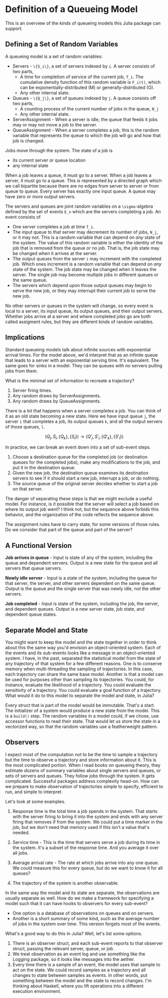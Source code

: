 # Definition of a Queueing Model

This is an overview of the kinds of queueing models this Julia package can support.

## Defining a Set of Random Variables

A queueing model is a set of random variables:

 - Servers - ``\{S_i\}``, a set of servers indexed by ``i``. A server consists of two parts,
   - A time for completion of service of the current job, ``T_i``. The cumulative density function of this random variable is ``F_i(t)``, which can be exponentially-distributed (M) or generally-distributed (G).
   - Any other internal state.
 - Queues - ``\{Q_j\}``, a set of queues indexed by ``j``. A queue consists off two parts,
   - A counting process of the current number of jobs in the queue, ``N_j``
   - Any other internal state.
 - ServerAssignment - When a server is idle, the queue that feeds it jobs may or may not move a job to the server.
 - QueueAssignment - When a server completes a job, this is the random variable that represents the queue to which the job will go and how that job is changed.

Jobs move through the system. The state of a job is

 - its current server or queue location
 - any internal state

When a job leaves a queue, it must go to a server. When a job leaves a server, it must go to a queue. This is represented by a directed graph which we call bipartite because there are no edges from server to server or from queue to queue. Every server has exactly one input queue. A queue may have zero or more output servers.

The servers and queues are joint random variables on a ``\sigma``-algebra defined by the set of events ``E_n`` which are the servers completing a job. An event consists of

 - One server completes a job at time ``T_i``.
 - The input queue to that server may decrement its number of jobs, ``N_j``, or it may not. This is a random variable that can depend on _any_ state of the system. The value of this random variable is either the identity of the job that is removed from the queue or no job. That is, the job state may be changed when it arrives at the server.
 - The output queues from the server ``i`` may increment with the completed job. Which ones increment is a random variable that can depend on _any_ state of the system. The job state may be changed when it leaves the server. The single job may become multiple jobs in different queues or the same queue.
 - The servers which depend upon those output queues may begin to serve the new job, or they may interrupt their current job to serve the new job.

No other servers or queues in the system will change, so every event is local to a server, its input queue, its output queues, and their output servers. Whether jobs arrive at a server and where completed jobs go are both called assigment rules, but they are different kinds of random variables.

## Implications

Standard queueing models talk about infinite sources with exponential arrival times. For the model above, we'd interpret that as an infinite queue that leads to a server with an exponential serving time. It's equivalent. The same goes for sinks in a model. They can be queues with no servers pulling jobs from them.

What is the minimal set of information to recreate a trajectory?

 1. Server firing times.
 2. Any random draws by ServerAssignments.
 3. Any random draws by QueueAssignments.

There is a lot that happens when a server completes a job. You can think of it as an old state becoming a new state. Here we have input queue ``j``, the server ``i`` that completes a job, its output queues ``k``, and all the output servers of those queues, ``l``.

```math
(Q_j, S_i, \{Q_k\}, \{S_l\}) \rightarrow (Q'_j, S'_i, \{Q'_k\}, \{S'_l\})
```

In practice, we can break an event down into a set of sub-event steps.

 1. Choose a destination queue for the completed job (or destination queues for the completed jobs), make any modifications to the job, and put it in the destination queue.
 2. Given the new job, the destination queue examines its destination servers to see if it should start a new job, interrupt a job, or do nothing.
 3. The source queue of the original server decides whether to start a job on that server.

The danger of separating these steps is that we might exclude a useful model. For instance, is it possible that the server will select a job based on where its output job went? I think not, but the sequence above forbids this behavior, and the organization of the code reflects the sequence above.

The assignment rules have to carry state, for some versions of those rules. Do we consider that part of the queue and part of the server?


## A Functional Version

**Job arrives in queue** - Input is state of any of the system, including the queue and dependent servers. Output is a new state for the queue and all servers that queue servers.

**Newly idle server** - Input is a state of the system, including the queue for that server, the server, and other servers dependent on the same queue. Output is the queue and the single server that was newly idle, not the other servers.

**Job completed** - Input is state of the system, including the job, the server, and dependent queues. Output is a new server state, job state, and dependent queue states.


## Separate Model and State

You might want to keep the model and the state together in order to think about this the same way you'd envision an object-oriented system. Each of the events and its sub-events looks like a message in an object-oriented system. I have, in the past, separated the statistical model from the state of any trajectory of that system for a few different reasons. One is to conserve memory when multi-threading the sampling of trajectories. In this case, each trajectory can share the same base model. Another is that a model can be used for purposes other than sampling its trajectories. You could, for instance, evaluate the likelihood of a trajectory. You could evaluate the sensitivity of a trajectory. You could evaluate a goal function of a trajectory. What would it do to this model to separate the model and state, in Julia?

Every struct that is part of the model would be immutable. That's a start. The initializer of a system would produce a new state from the model. This is a `build()` step. The random variables in a model could, if we chose, use accessor functions to read their state. That would let us store the state in a vectorized way, so that the random variables use a featherweight pattern.


## Observers

I expect most of the computation not to be the time to sample a trajectory but the time to observe a trajectory and store information about it. This is the most complicated portion. When I read books on queueing theory, they estimate dozens of summary variables about single servers and queues, or sets of servers and queues. They follow jobs through the system. It gets complicated. Successful packages address complexity head-on. How can we prepare to make observation of trajectories simple to specify, efficient to run, and simple to interpret.

Let's look at some examples.

 1. Response time is the total time a job spends in the system. That starts with the server firing to bring it into the system and ends with any server firing that removes if from the system. We could put a time marker in the job, but we don't need that memory used if this isn't a value that's needed.

 2. Service time - This is the time that servers serve a job during its time in the system. It's a subset of the response time. And you average it over all jobs.

 3. Average arrival rate - The rate at which jobs arrive into any one queue. We could measure this for every queue, but do we want to know it for all queues?

 4. The trajectory of the system is another observable.

In the same way the model and its state are separate, the observations are usually separate as well. How do we make a framework for specifying a model such that it can have hooks to observers for every sub-event?

 * One option is a database of observations on queues and on servers.
 * Another is a short summary of some kind, such as the average number of jobs in the system over time. This version forgets most of the events.

What's a good way to do this in Julia? Well, let's list some options.

 1. There is an observer struct, and each sub-event reports to that observer struct, passing the relevant server, queue, or job.
 2. We treat observation as an event log and use something like the Logging package, so it looks like messages into the aether.
 3. Every time there is a sample of an event, the model uses that sample to act on the state. We could record samples as a trajectory and all changes to state between samples as events. In other words, put something between the model and the state to record changes. I'm thinking about Haskell, where you lift operations into a different execution environment.

